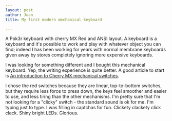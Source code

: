 ```yaml
---
layout: post
author: Joan
title: My first modern mechanical keyboard

---
```

A Pok3r keyboard with cherry MX Red and ANSI layout. A keyboard is a keyboard and it's possible to work and play with whatever object you can find; indeed I has been working for years with normal membrane keyboards given away by stores completely ignoring more expensive keyboards.

I was looking for something different and I bought this mechanical keyboard. Yep, the writing experience is quite better. A good article to start is [An introduction to Cherry MX mechanical switches](http://www.keyboardco.com/blog/index.php/2012/12/an-introduction-to-cherry-mx-mechanical-switches/).

I chose the red switches because they are linear, top-to-bottom switches, but they require less force to press down, the keys feel smoother and easier to use, and less tiring than the other mechanisms. I'm pretty sure that I'm not looking for a "clicky" switch - the standard sound is ok for me. I'm typing just to type. I was filling in captchas for fun. Clickety clackety click clack. Shiny bright LEDs. Glorious.